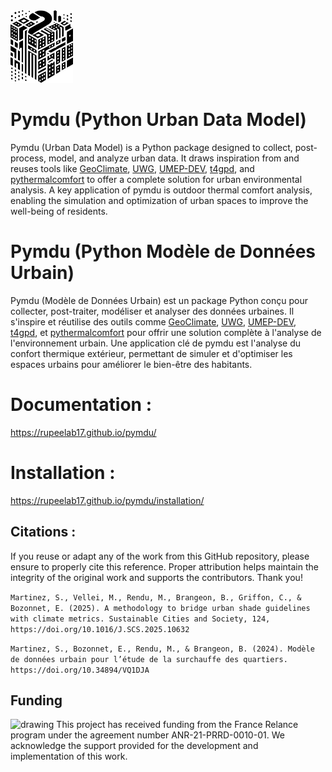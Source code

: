 <img src="figures/logo-pymdu.png" alt="drawing" width="100"/>

# Pymdu (Python Urban Data Model)

Pymdu (Urban Data Model) is a Python package designed to collect, post-process, model, and analyze urban data. It draws
inspiration from and reuses tools like [GeoClimate][4], [UWG][3], [UMEP-DEV][2], [t4gpd][1], and [pythermalcomfort][5]
to offer a complete
solution for urban environmental analysis. A key application of pymdu is outdoor thermal comfort analysis, enabling the
simulation and optimization of urban spaces to improve the well-being of residents.

# Pymdu (Python Modèle de Données Urbain)

Pymdu (Modèle de Données Urbain) est un package Python conçu pour collecter, post-traiter, modéliser et analyser des
données urbaines. Il s'inspire et réutilise des outils comme [GeoClimate][4], [UWG][3], [UMEP-DEV][2], [t4gpd][1],
et [pythermalcomfort][5] pour
offrir une solution complète à l'analyse de l'environnement urbain. Une application clé de pymdu est l'analyse du
confort thermique extérieur, permettant de simuler et d'optimiser les espaces urbains pour améliorer le bien-être des
habitants.

# Documentation :

https://rupeelab17.github.io/pymdu/

# Installation :

https://rupeelab17.github.io/pymdu/installation/

## Citations :

If you reuse or adapt any of the work from this GitHub repository, please ensure to properly cite this reference. Proper
attribution helps maintain the integrity of the original work and supports the contributors.
Thank you!

```Martinez, S., Vellei, M., Rendu, M., Brangeon, B., Griffon, C., & Bozonnet, E. (2025). A methodology to bridge urban shade guidelines with climate metrics. Sustainable Cities and Society, 124, https://doi.org/10.1016/J.SCS.2025.10632```

```Martinez, S., Bozonnet, E., Rendu, M., & Brangeon, B. (2024). Modèle de données urbain pour l’étude de la surchauffe des quartiers. https://doi.org/10.34894/VQ1DJA```


[1]: https://github.com/thomas-leduc/t4gpd

[2]: https://github.com/UMEP-dev/UMEP

[3]: https://urbanmicroclimate.scripts.mit.edu/umc.php

[4]: https://github.com/orbisgis/geoclimate

[5]: https://github.com/CenterForTheBuiltEnvironment/pythermalcomfort

## Funding
<img src="figures/Logo_France_Relance_vert.png" alt="drawing" width="80"/>
This project has received funding from the France Relance program under the agreement number ANR-21-PRRD-0010-01.  
We acknowledge the support provided for the development and implementation of this work.
